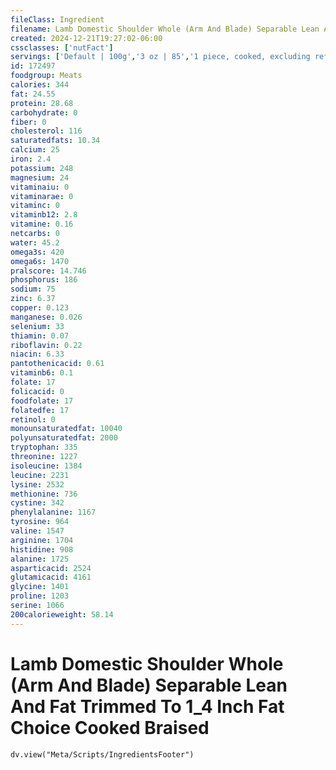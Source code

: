 ```yaml
---
fileClass: Ingredient
filename: Lamb Domestic Shoulder Whole (Arm And Blade) Separable Lean And Fat Trimmed To 1_4 Inch Fat Choice Cooked Braised
created: 2024-12-21T19:27:02-06:00
cssclasses: ['nutFact']
servings: ['Default | 100g','3 oz | 85','1 piece, cooked, excluding refuse (yield from 1 lb raw meat with refuse) | 218']
id: 172497
foodgroup: Meats
calories: 344
fat: 24.55
protein: 28.68
carbohydrate: 0
fiber: 0
cholesterol: 116
saturatedfats: 10.34
calcium: 25
iron: 2.4
potassium: 248
magnesium: 24
vitaminaiu: 0
vitaminarae: 0
vitaminc: 0
vitaminb12: 2.8
vitamine: 0.16
netcarbs: 0
water: 45.2
omega3s: 420
omega6s: 1470
pralscore: 14.746
phosphorus: 186
sodium: 75
zinc: 6.37
copper: 0.123
manganese: 0.026
selenium: 33
thiamin: 0.07
riboflavin: 0.22
niacin: 6.33
pantothenicacid: 0.61
vitaminb6: 0.1
folate: 17
folicacid: 0
foodfolate: 17
folatedfe: 17
retinol: 0
monounsaturatedfat: 10040
polyunsaturatedfat: 2000
tryptophan: 335
threonine: 1227
isoleucine: 1384
leucine: 2231
lysine: 2532
methionine: 736
cystine: 342
phenylalanine: 1167
tyrosine: 964
valine: 1547
arginine: 1704
histidine: 908
alanine: 1725
asparticacid: 2524
glutamicacid: 4161
glycine: 1401
proline: 1203
serine: 1066
200calorieweight: 58.14
---
```


# Lamb Domestic Shoulder Whole (Arm And Blade) Separable Lean And Fat Trimmed To 1_4 Inch Fat Choice Cooked Braised

```dataviewjs
dv.view("Meta/Scripts/IngredientsFooter")
```
